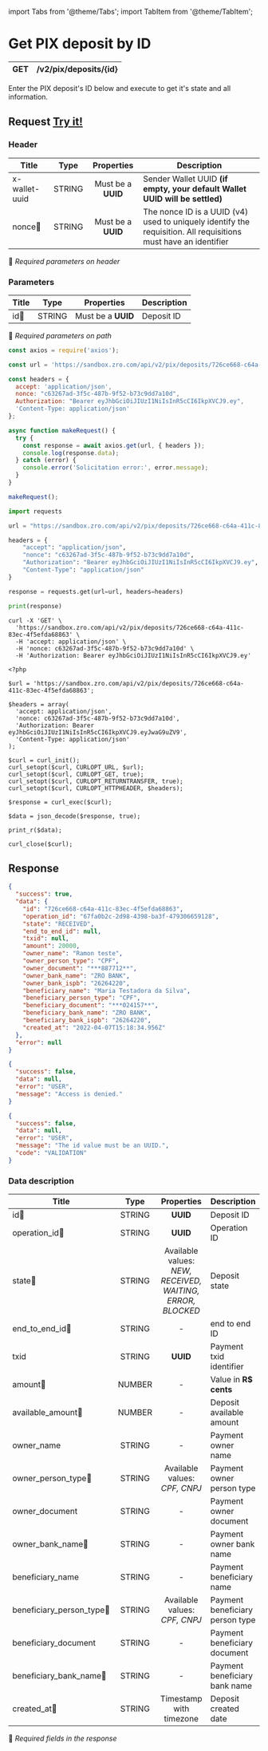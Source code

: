 import Tabs from '@theme/Tabs';
import TabItem from '@theme/TabItem';

# Get PIX deposit by ID

| GET       | /v2/pix/deposits/{id}   |
| --------- | ------------------------|


Enter the PIX deposit's ID below and execute to get it's state and all information.


## Request <a href="https://sandbox.zro.com/api/api/" class="try-btn">Try it!</a>

### Header

| Title                      | Type       | Properties                   | Description                                                                                                    |
| ---------------------------| :---------:|:---------------------------: |----------------------------------------------------------------------------------------------------------------|
| x-wallet-uuid              | STRING     | Must be a **UUID**           | Sender Wallet UUID **(if empty, your default Wallet UUID will be settled)**                                    |
| nonce:small_orange_diamond:| STRING     | Must be a **UUID**           | The nonce ID is a UUID (v4) used to uniquely identify the requisition. All requisitions must have an identifier|
:small_orange_diamond: *Required parameters on header*

### Parameters

| Title                    | Type       | Properties             |Description |
| -------------------------| :---------:|:----------------------:| -----------|
| id:small_orange_diamond: | STRING     | Must be a **UUID**     | Deposit ID |
:small_orange_diamond: *Required parameters on path*



<Tabs>
<TabItem value="js" label="NodeJS">

```js title=Axios
const axios = require('axios');

const url = 'https://sandbox.zro.com/api/v2/pix/deposits/726ce668-c64a-411c-83ec-4f5efda68863';

const headers = {
  accept: 'application/json',
  nonce: "c63267ad-3f5c-487b-9f52-b73c9dd7a10d",
  Authorization: "Bearer eyJhbGciOiJIUzI1NiIsInR5cCI6IkpXVCJ9.ey",
  'Content-Type: application/json'
};

async function makeRequest() {
  try {
    const response = await axios.get(url, { headers });
    console.log(response.data);
  } catch (error) {
    console.error('Solicitation error:', error.message);
  }
}

makeRequest();
```
</TabItem>
<TabItem value="py" label="Python">

```python title=Requests
import requests

url = "https://sandbox.zro.com/api/v2/pix/deposits/726ce668-c64a-411c-83ec-4f5efda68863"

headers = {
    "accept": "application/json",
    "nonce": "c63267ad-3f5c-487b-9f52-b73c9dd7a10d",
    "Authorization": "Bearer eyJhbGciOiJIUzI1NiIsInR5cCI6IkpXVCJ9.ey",
    "Content-Type": "application/json"
}

response = requests.get(url=url, headers=headers)

print(response)
```
</TabItem>
<TabItem value="shell" label="Shell">

```shell title=CURL
curl -X 'GET' \
  'https://sandbox.zro.com/api/v2/pix/deposits/726ce668-c64a-411c-83ec-4f5efda68863' \
  -H 'accept: application/json' \
  -H 'nonce: c63267ad-3f5c-487b-9f52-b73c9dd7a10d' \
  -H 'Authorization: Bearer eyJhbGciOiJIUzI1NiIsInR5cCI6IkpXVCJ9.ey'
```
</TabItem>
<TabItem value="php" label="PHP">

```shell title=CURL
<?php

$url = 'https://sandbox.zro.com/api/v2/pix/deposits/726ce668-c64a-411c-83ec-4f5efda68863';

$headers = array(
  'accept: application/json',
  'nonce: c63267ad-3f5c-487b-9f52-b73c9dd7a10d',
  'Authorization: Bearer eyJhbGciOiJIUzI1NiIsInR5cCI6IkpXVCJ9.eyJwaG9uZV9',
  'Content-Type: application/json'
);

$curl = curl_init();
curl_setopt($curl, CURLOPT_URL, $url);
curl_setopt($curl, CURLOPT_GET, true);
curl_setopt($curl, CURLOPT_RETURNTRANSFER, true);
curl_setopt($curl, CURLOPT_HTTPHEADER, $headers);

$response = curl_exec($curl);

$data = json_decode($response, true);

print_r($data);

curl_close($curl);
```
</TabItem>
</Tabs>

## Response


<Tabs>
<TabItem value="200" label="200">

```json  title=/v2/pix/deposits/{id}
{
  "success": true,
  "data": {
    "id": "726ce668-c64a-411c-83ec-4f5efda68863",
    "operation_id": "67fa0b2c-2d98-4398-ba3f-479306659128",
    "state": "RECEIVED",
    "end_to_end_id": null,
    "txid": null,
    "amount": 20000,
    "owner_name": "Ramon teste",
    "owner_person_type": "CPF",
    "owner_document": "***887712**",
    "owner_bank_name": "ZRO BANK",
    "owner_bank_ispb": "26264220",
    "beneficiary_name": "Maria Testadora da Silva",
    "beneficiary_person_type": "CPF",
    "beneficiary_document": "***024157**",
    "beneficiary_bank_name": "ZRO BANK",
    "beneficiary_bank_ispb": "26264220",
    "created_at": "2022-04-07T15:18:34.956Z"
  },
  "error": null
}
```
</TabItem>
<TabItem value="401" label="401">

```json  title=/v2/pix/deposits/{id}
{
  "success": false,
  "data": null,
  "error": "USER",
  "message": "Access is denied."
}
```
</TabItem>
<TabItem value="422" label="422">

```json  title=/v2/pix/deposits/{id}
{
  "success": false,
  "data": null,
  "error": "USER",
  "message": "The id value must be an UUID.",
  "code": "VALIDATION"
}
```
</TabItem>
</Tabs>

### Data description

| Title                                         | Type   |Properties                                                                           | Description                                  |
| --------------------------------------------  |:------:|:-----------------------------------------------------------------------------------:|----------------------------------------------|
| id:small_orange_diamond:                      | STRING |**UUID**                                                                                          | Deposit ID                      |
| operation_id:small_orange_diamond:            | STRING |**UUID**                                                                                          | Operation ID                    |
| state:small_orange_diamond:                   | STRING |Available values: *NEW, RECEIVED, WAITING, ERROR, BLOCKED*                                        | Deposit state                   |
| end_to_end_id:small_orange_diamond:           | STRING |-                                                                                                 | end to end ID                   |
| txid                                          | STRING |**UUID**                                                                                          | Payment txid identifier         |
| amount:small_orange_diamond:                  | NUMBER |-                                                                                                 | Value in **R$ cents**           |
| available_amount:small_orange_diamond:        | NUMBER |-                                                                                                 | Deposit available amount        |
| owner_name                                    | STRING |-                                                                                                 | Payment owner name              |
| owner_person_type:small_orange_diamond:       | STRING |Available values: *CPF, CNPJ*                                                                     | Payment owner person type       |
| owner_document                                | STRING |-                                                                                                 | Payment owner document          |
| owner_bank_name:small_orange_diamond:         | STRING |-                                                                                                 | Payment owner bank name         |
| beneficiary_name                              | STRING |-                                                                                                 | Payment beneficiary name        |
| beneficiary_person_type:small_orange_diamond: | STRING |Available values: *CPF, CNPJ*                                                                     | Payment beneficiary person type |
| beneficiary_document                          | STRING |-                                                                                                 | Payment beneficiary document    |
| beneficiary_bank_name:small_orange_diamond:   | STRING |-                                                                                                 | Payment beneficiary bank name   |
| created_at:small_orange_diamond:              | STRING |Timestamp with timezone                                                                           | Deposit created date            |
:small_orange_diamond: *Required fields in the response*